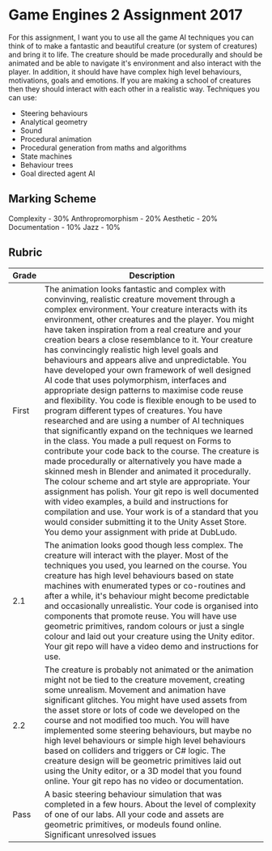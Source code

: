 # Game Engines 2 Assignment 2017

For this assignment, I want you to use all the game AI techniques you can think of to make a fantastic and beautiful creature (or system of creatures) and bring it to life. The creature should be made procedurally and should be animated and be able to navigate it's environment and also interact with the player. In addition, it should have have complex high level behaviours, motivations, goals and emotions. If you are making a school of creatures then they should interact with each other in a realistic way. Techniques you can use:

- Steering behaviours
- Analytical geometry
- Sound
- Procedural animation
- Procedural generation from maths and algorithms
- State machines
- Behaviour trees
- Goal directed agent AI

## Marking Scheme

Complexity - 30%
Anthropromorphism - 20%
Aesthetic - 20%
Documentation - 10%
Jazz - 10%

## Rubric

| Grade | Description |
| ------|-------------|
| First | The animation looks fantastic and complex with convinving, realistic creature movement through a complex environment. Your creature interacts with its environment, other creatures and the player. You might have taken inspiration from a real creature and your creation bears a close resemblance to it. Your creature has convincingly realistic high level goals and behaviours and appears alive and unpredictable. You have developed your own framework of well designed AI code that uses polymorphism, interfaces and appropriate design patterns to maximise code reuse and flexibility. You code is flexible enough to be used to program different types of creatures. You have researched and are using a number of AI techniques that significantly expand on the techniques we learned in the class.  You made a pull request on Forms to contribute your code back to the course. The creature is made procedurally or alternatively you have made a skinned mesh in Blender and animated it procedurally. The colour scheme and art style are appropriate. Your assignment has polish. Your git repo is well documented with video examples, a build and instructions for compilation and use. Your work is of a standard that you would consider submitting it to the Unity Asset Store. You demo your assignment with pride at DubLudo. |
| 2.1 | The animation looks good though less complex. The creature will interact with the player. Most of the techniques you used, you learned on the course. You creature has high level behaviours based on state machines with enumerated types or co-routines and after a while, it's behaviour might become predictable and occasionally unrealistic. Your code is organised into components that promote reuse. You will have use geometric primitives, random colours or just a single colour and laid out your creature using the Unity editor. Your git repo will have a video demo and instructions for use. |
| 2.2 | The creature is probably not animated or the animation might not be tied to the creature movement, creating some unrealism. Movement and animation have significant glitches. You might have used assets from the asset store or lots of code we developed on the course and not modified too much. You will have implemented some steering behaviours, but maybe no high level behaviours or simple high level behaviours based on colliders and triggers or C# logic.  The creature design will be geometric primitives laid out using the Unity editor, or a 3D model that you found online. Your git repo has no video or documentation. |
| Pass | A basic steering behaviour simulation that was completed in a few hours. About the level of complexity of one of our labs. All your code and assets are geometric primitives, or modeuls found online. Significant unresolved issues |
